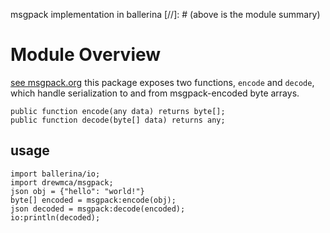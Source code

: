 msgpack implementation in ballerina
[//]: # (above is the module summary)

# Module Overview
[see msgpack.org](https://msgpack.org)
this package exposes two functions, `encode` and `decode`,
which handle serialization to and from msgpack-encoded byte arrays.

```
public function encode(any data) returns byte[];
public function decode(byte[] data) returns any;
```

## usage

```bal
import ballerina/io;
import drewmca/msgpack;
json obj = {"hello": "world!"}
byte[] encoded = msgpack:encode(obj);
json decoded = msgpack:decode(encoded);
io:println(decoded);
```